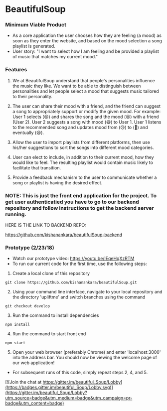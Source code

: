 # BeautifulSoup

### Minimum Viable Product
- As a core application the user chooses how they are feeling (a mood) as soon as they enter the website, and based on the mood selection a song playlist is generated.
- User story: "I want to select how I am feeling and be provided a playlist of music that matches my current mood."

### Features
1. We at BeautifulSoup understand that people's personalities influence the music they like. We want to be able to distinguish between personalities and let people select a mood that suggests music tailored to their personality.

2. The user can share their mood with a friend, and the friend can suggest a song to appropriately support or modify the given mood.
For example: User 1 selects (😢) and shares the song and the mood (😢) with a friend (User 2). User 2 suggests a song with mood (😄) to User 1. User 1 listens to the recommended song and updates mood from (😢) to (🤔) and eventually (😆).

3. Allow the user to import playlists from different platforms, then use his/her suggestions to sort the songs into different mood categories.

4. User can elect to include, in addition to their current mood, how they would like to feel. The resulting playlist would contain music likely to facilitate that transition.

5. Provide a feedback mechanism to the user to communicate whether a song or playlist is having the desired effect.

### NOTE: This is just the front end application for the project. To get user authenticatied you have to go to our backend repository and follow instructions to get the backend server running.

HERE IS THE LINK TO BACKEND REPO:

https://github.com/kishanankara/beautifulSoup-backend

### Prototype (2/23/18)
- Watch our prototype video: https://youtu.be/IEqeHqXzRTM
- To run our current code for the first time, use the following steps:

1. Create a local clone of this repository

```
git clone https://github.com/kishanankara/beautifulSoup.git

```

2. Using your command line interface, navigate to your local repository and the directory 'upliftme' and switch branches using the command 

```
git checkout develop
```

3. Run the command to install dependencies

```
npm install
```

4. Run the command to start front end
```
npm start
```

5. Open your web browser (preferably Chrome) and enter 'localhost:3000' into the address bar. You should now be viewing the welcome page of our web application!

- For subsequent runs of this code, simply repeat steps 2, 4, and 5.



[![Join the chat at https://gitter.im/beautiful_Soup/Lobby](https://badges.gitter.im/beautiful_Soup/Lobby.svg)](https://gitter.im/beautiful_Soup/Lobby?utm_source=badge&utm_medium=badge&utm_campaign=pr-badge&utm_content=badge)
